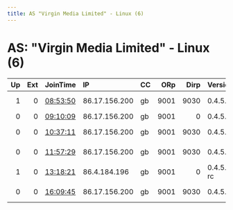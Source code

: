 ```yaml
---
title: AS "Virgin Media Limited" - Linux (6)
---
```


# AS: "Virgin Media Limited" - Linux (6)

|   Up |   Ext | JoinTime                                                                                            | IP            | CC   |   ORp |   Dirp | Version    | Contact                     | Nickname     |   eFamMembers |
|-----:|------:|:----------------------------------------------------------------------------------------------------|:--------------|:-----|------:|-------:|:-----------|:----------------------------|:-------------|--------------:|
|    1 |     0 | [08:53:50](https://metrics.torproject.org/rs.html#details/3FE5359C027C077818D21BE2A861A73E0953BF67) | 86.17.156.200 | gb   |  9001 |   9030 | 0.4.5.6    | Random Person &lt;nobody AT | PoopPoopPoop |             1 |
|    0 |     0 | [09:10:09](https://metrics.torproject.org/rs.html#details/73105400C3F34E840BA304021DCC385FA97ACA95) | 86.17.156.200 | gb   |  9001 |      0 | 0.4.5.6    | nobody@nowhere.local        | PoopPoopPoop |             1 |
|    0 |     0 | [10:37:11](https://metrics.torproject.org/rs.html#details/0A6B2EFE8BFB3DF47AEC8D2E82E71A90CBC41808) | 86.17.156.200 | gb   |  9001 |   9030 | 0.4.5.6    | nobody at nowhere dot loc   | PoopPoopPoop |             1 |
|    0 |     0 | [11:57:29](https://metrics.torproject.org/rs.html#details/E322E11422800F985B134C9106C1A1009224759E) | 86.17.156.200 | gb   |  9001 |   9030 | 0.4.5.6    | nobody at nowhere dot loc   | PoopPoopPoop |             1 |
|    1 |     0 | [13:18:21](https://metrics.torproject.org/rs.html#details/BA56EF92FB5548FABB3C0DABE19C9B2965BE4114) | 86.4.184.196  | gb   |  9001 |      0 | 0.4.5.5-rc | None                        | Unnamed      |             1 |
|    0 |     0 | [16:09:45](https://metrics.torproject.org/rs.html#details/8011C054DE73CE17175C9F44D59793BAEDABE55B) | 86.17.156.200 | gb   |  9001 |   9030 | 0.4.5.6    | nobody at nowhere dot loc   | PoopPoopPoop |             1 |
